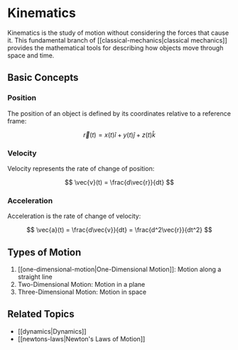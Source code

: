 # Kinematics

Kinematics is the study of motion without considering the forces that cause it. This fundamental branch of [[classical-mechanics|classical mechanics]] provides the mathematical tools for describing how objects move through space and time.

## Basic Concepts

### Position
The position of an object is defined by its coordinates relative to a reference frame:

$$ \vec{r}(t) = x(t)\hat{i} + y(t)\hat{j} + z(t)\hat{k} $$

### Velocity
Velocity represents the rate of change of position:

$$ \vec{v}(t) = \frac{d\vec{r}}{dt} $$

### Acceleration
Acceleration is the rate of change of velocity:

$$ \vec{a}(t) = \frac{d\vec{v}}{dt} = \frac{d^2\vec{r}}{dt^2} $$

## Types of Motion

1. [[one-dimensional-motion|One-Dimensional Motion]]: Motion along a straight line
2. Two-Dimensional Motion: Motion in a plane
3. Three-Dimensional Motion: Motion in space

## Related Topics

- [[dynamics|Dynamics]]
- [[newtons-laws|Newton's Laws of Motion]]
